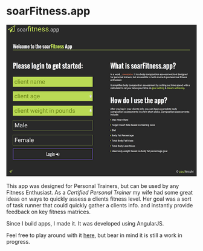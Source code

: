 # soarFitness.app

![soarFitness](soarFitness.jpg)

This app was designed for Personal Trainers, but can be used by any Fitness Enthusiast.  As a *Certified Personal Trainer* my wife had some great ideas on ways to quickly assess a clients fitness level.  Her goal was a sort of task runner that could quickly gather a clients info. and instantly provide feedback on key fitness matrices.

Since I build apps, I made it.  It was developed using AngularJS.

Feel free to play around with it [here](http://www.soar.paulhirschi.com), but bear in mind it is still a work in progress.